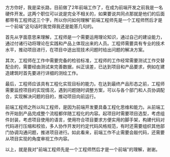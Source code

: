 方方你好，我是梁长路，目前做了2年前端工作了，在成为前端开发之前我是一名硬件开发。这两个职位可以说是完全不相关的，如果要说共同点那就是他们的后面都带有工程师这三个字，所以你问如何理解"前端工程师先是一个工程师然后才是一个前端"这句话时我觉得我还是能答几句的。

首先从字面意思来理解，工程师是一个需要运用理论知识，通过自己的建设能力，通过付诸行动将理论在实践和产品上体现出来的人员。工程师需要具有专业的技术水平，推动项目进行，在项目中途出现技术问题时给出问题的解决方案。

其次，工程师在工作中需要完备的检验标准，工程师的工作经常需要测试工作交替配合的，需要经由测试来完善数据，纠正误差，已达到项目和产品要求，例如在建造建筑时首先要进行详细的测绘工作。

最后，工程师应该具有工程化实现目标的能力。在达到最终产品形态之前，工程师需要监控项目的实现情况，遇到问题随时调整方案，可以与各个部门和人员协调配合，实现解决问题的目的，推动项目向前运行。

前端工程师之所以叫工程师，是因为前端开发要具备工程化思维和能力。从前端工作开始到产品完成整个流程都伴随工程化的内容。起项目时需要项目选型，考虑组件封装，考虑项目使用的语言，使用符合项目要求方便实用的脚手架，构建代码对代码进行压缩和校验，多人协作开发时约定代码风格规范，有时还需要组织其他部门协调沟通问题，推进项目进行。如此看来，前端工作不止需要会敲代码，还需要从项目实现的角度审视工作内容。

以上，就是我对"前端工程师先是一个工程师然后才是一个前端"的理解，谢谢。
